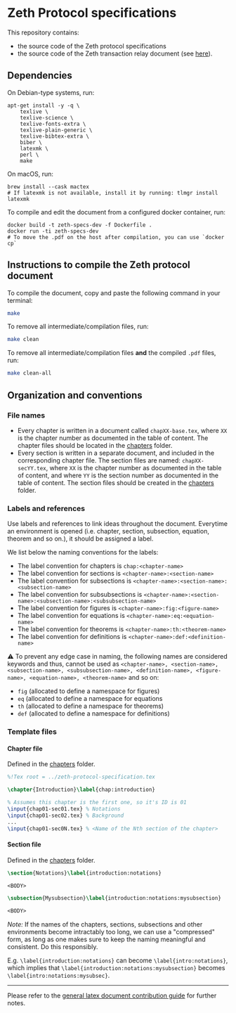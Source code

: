 # Zeth Protocol specifications

This repository contains:
- the source code of the Zeth protocol specifications
- the source code of the Zeth transaction relay document (see [here](relay)).

## Dependencies

On Debian-type systems, run:
```console
apt-get install -y -q \
    texlive \
    texlive-science \
    texlive-fonts-extra \
    texlive-plain-generic \
    texlive-bibtex-extra \
    biber \
    latexmk \
    perl \
    make
```

On macOS, run:
```console
brew install --cask mactex
# If latexmk is not available, install it by running: tlmgr install latexmk
```

To compile and edit the document from a configured docker container, run:
```console
docker build -t zeth-specs-dev -f Dockerfile .
docker run -ti zeth-specs-dev
# To move the .pdf on the host after compilation, you can use `docker cp`
```

## Instructions to compile the Zeth protocol document

To compile the document, copy and paste the following command in your terminal:

```bash
make
```

To remove all intermediate/compilation files, run:
```bash
make clean
```

To remove all intermediate/compilation files **and** the compiled `.pdf` files, run:
```bash
make clean-all
```

## Organization and conventions

### File names

- Every chapter is written in a document called `chapXX-base.tex`, where `XX` is the chapter number as documented in the table of content. The chapter files should be located in the [chapters](./chapters) folder.
- Every section is written in a separate document, and included in the corresponding chapter file. The section files are named: `chapXX-secYY.tex`, where `XX` is the chapter number as documented in the table of content, and where `YY` is the section number as documented in the table of content. The section files should be created in the [chapters](./chapters) folder.

### Labels and references

Use labels and references to link ideas throughout the document. Everytime an environment is opened (i.e. chapter, section, subsection, equation, theorem and so on.), it should be assigned a label.

We list below the naming conventions for the labels:

- The label convention for chapters is `chap:<chapter-name>`
- The label convention for sections is `<chapter-name>:<section-name>`
- The label convention for subsections is `<chapter-name>:<section-name>:<subsection-name>`
- The label convention for subsubsections is `<chapter-name>:<section-name>:<subsection-name>:<subsubsection-name>`
- The label convention for figures is `<chapter-name>:fig:<figure-name>`
- The label convention for equations is `<chapter-name>:eq:<equation-name>`
- The label convention for theorems is `<chapter-name>:th:<theorem-name>`
- The label convention for definitions is `<chapter-name>:def:<definition-name>`

:warning: To prevent any edge case in naming, the following names are considered keywords and thus, cannot be used as `<chapter-name>, <section-name>, <subsection-name>, <subsubsection-name>, <definition-name>, <figure-name>, <equation-name>, <theorem-name>` and so on:
- `fig` (allocated to define a namespace for figures)
- `eq` (allocated to define a namespace for equations
- `th` (allocated to define a namespace for theorems)
- `def` (allocated to define a namespace for definitions)

### Template files

#### Chapter file

Defined in the [chapters](./chapters) folder.

```latex
%!Tex root = ../zeth-protocol-specification.tex

\chapter{Introduction}\label{chap:introduction}

% Assumes this chapter is the first one, so it's ID is 01
\input{chap01-sec01.tex} % Notations
\input{chap01-sec02.tex} % Background
...
\input{chap01-sec0N.tex} % <Name of the Nth section of the chapter>
```

#### Section file

Defined in the [chapters](./chapters) folder.

```latex
\section{Notations}\label{introduction:notations}

<BODY>

\subsection{Mysubsection}\label{introduction:notations:mysubsection}

<BODY>
```

*Note:* If the names of the chapters, sections, subsections and other environments become intractably too long, we can use a "compressed" form, as long as one makes sure to keep the naming meaningful and consistent. Do this responsibly.

E.g. `\label{introduction:notations}` can become `\label{intro:notations}`, which implies that `\label{introduction:notations:mysubsection}` becomes `\label{intro:notations:mysubsec}`.

----------------

Please refer to the [general latex document contribution guide](./contribute.md) for further notes.
